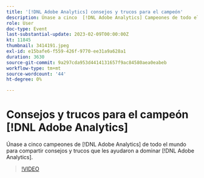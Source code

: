 ```yaml
---
title: '[!DNL Adobe Analytics] consejos y trucos para el campeón'
description: Únase a cinco  [!DNL Adobe Analytics] Campeones de todo el mundo para compartir consejos y trucos que les ayudaron a dominar [!DNL Adobe Analytics].
role: User
doc-type: Event
last-substantial-update: 2023-02-09T00:00:00Z
kt: 11845
thumbnail: 3414191.jpeg
exl-id: e15bafe6-f559-426f-9770-ee31a9a628a1
duration: 3630
source-git-commit: 9a297cda953d4414131657f9ac84580aea0eabeb
workflow-type: tm+mt
source-wordcount: '44'
ht-degree: 0%

---
```


# Consejos y trucos para el campeón [!DNL Adobe Analytics]

Únase a cinco campeones de [!DNL Adobe Analytics] de todo el mundo para compartir consejos y trucos que les ayudaron a dominar [!DNL Adobe Analytics].

>[!VIDEO](https://video.tv.adobe.com/v/3414191/?quality=12&learn=on)
